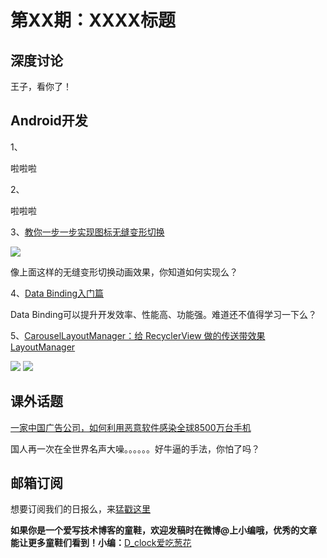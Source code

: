 # 第XX期：XXXX标题

## 深度讨论

[]()

王子，看你了！

## Android开发

1、[]()

啦啦啦

2、[]()

啦啦啦

3、[教你一步一步实现图标无缝变形切换](http://blog.csdn.net/huachao1001/article/details/51702255)

![](http://img.blog.csdn.net/20160620201254338) 

像上面这样的无缝变形切换动画效果，你知道如何实现么？

4、[Data Binding入门篇](http://blog.zhaiyifan.cn/2016/06/16/android-new-project-from-0-p7/)

Data Binding可以提升开发效率、性能高、功能强。难道还不值得学习一下么？

5、[CarouselLayoutManager：给 RecyclerView 做的传送带效果 LayoutManager ](https://github.com/Azoft/CarouselLayoutManager)

![](https://github.com/Azoft/CarouselLayoutManager/raw/master/resources/carousel_work_small.gif) ![](https://github.com/Azoft/CarouselLayoutManager/raw/master/resources/carousel_double_work_small.gif)

## 课外话题

[一家中国广告公司，如何利用恶意软件感染全球8500万台手机](http://www.freebuf.com/news/108366.html)

国人再一次在全世界名声大噪。。。。。。好牛逼的手法，你怕了吗？

## 邮箱订阅

想要订阅我们的日报么，来[猛戳这里](http://list.qq.com/cgi-bin/qf_invite?id=d469993d2c888e971c0fbb2309c4d84256968386b126b967)

**如果你是一个爱写技术博客的童鞋，欢迎发稿时在微博@上小编哦，优秀的文章能让更多童鞋们看到！小编：**[D_clock爱吃葱花](http://weibo.com/2480694892/profile?rightmod=1&wvr=6&mod=personinfo&is_all=1)
